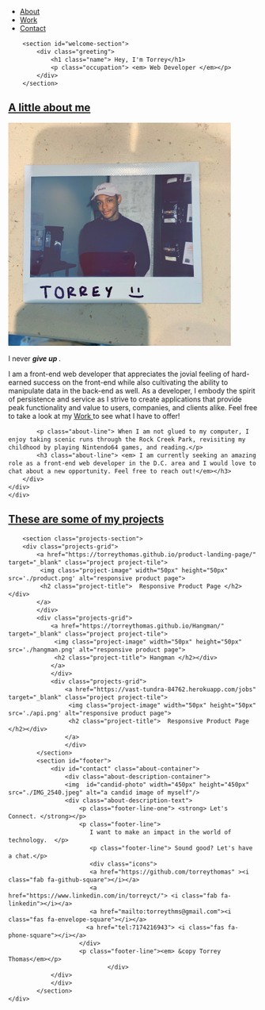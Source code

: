 <!DOCTYPE html>
<html lang="en">
<head>
    <meta charset="UTF-8">
    <meta name="viewport" content="width=device-width, initial-scale=1.0">
    <link href="style.css" rel="stylesheet">
    <link href="https://fonts.googleapis.com/css2?family=Open+Sans+Condensed:wght@300&display=swap" rel="stylesheet">
    <link href="https://fonts.googleapis.com/css2?family=Amatic+SC:wght@700&family=Caladea:ital@1&family=Playfair+Display:wght@500&display=swap" rel="stylesheet">    <title>Torrey Thomas</title>
</head>
<body>
    <div class="container">
        <div class="navigation-container">
            <nav id="nav-bar">
                <ul>
                    <li><a  class="nav-link" href="#about"> About </a></li>
                    <li><a class="nav-link" href="#work"> Work </a></li>
                    <li><a class="nav-link" href="#contact"> Contact </a></li>
                </ul>
            </nav>
        </div>



        <section id="welcome-section">
            <div class="greeting">
                <h1 class="name"> Hey, I'm Torrey</h1>
                <p class="occupation"> <em> Web Developer </em></p>
            </div>
        </section>
</div>
<section id="about">
    <div class="about-container">
        <h2 class="some-of-my-projects"> <u> A little about me </u> </h2>
        <div class="about-description-container">
        <img  id="candid-photo" width="450px" height="450px" src="./IMG_3547.jpeg" alt="a candid image of myself"/>
        <div class="about-description-text">
            <p class="about-line-one">  I never <em><strong> give up </strong> </em>. </p>
            <p class="about-line"> I am a front-end web developer that appreciates the jovial feeling of hard-earned success on the front-end while also cultivating the ability to manipulate data in the back-end as well. 
                As a developer, I embody the spirit of persistence and service as I strive to create applications that provide peak functionality and value to users, companies, and clients alike. Feel free to take a look at my 
                <a class="nav-link" href="#work"> Work </a> to see what I have to offer!
            </p>

            <p class="about-line"> When I am not glued to my computer, I enjoy taking scenic runs through the Rock Creek Park, revisiting my childhood by playing Nintendo64 games, and reading.</p>
            <h3 class="about-line"> <em> I am currently seeking an amazing role as a front-end web developer in the D.C. area and I would love to chat about a new opportunity. Feel free to reach out!</em></h3>
        </div>
    </div>
    </div>
</section>
<section id="project-section">
        <h2  id="work" class="some-of-my-projects"> <u> These are some of my projects  </u> </h2>

        <section class="projects-section">
        <div class="projects-grid"> 
            <a href="https://torreythomas.github.io/product-landing-page/" target="_blank" class="project project-tile">
             <img class="project-image" width="50px" height="50px" src='./product.png' alt="responsive product page">
             <h2 class="project-title">  Responsive Product Page </h2></div>
            </a>
            </div>
            <div class="projects-grid"> 
                <a href="https://torreythomas.github.io/Hangman/" target="_blank" class="project project-tile">
                 <img class="project-image" width="50px" height="50px" src='./hangman.png' alt="responsive product page">
                 <h2 class="project-title"> Hangman </h2></div>
                </a>
                </div>
                <div class="projects-grid"> 
                    <a href="https://vast-tundra-84762.herokuapp.com/jobs" target="_blank" class="project project-tile">
                     <img class="project-image" width="50px" height="50px" src='./api.png' alt="responsive product page">
                     <h2 class="project-title">  Responsive Product Page </h2></div>
                    </a>
                    </div>
            </section>
            <section id="footer">
                <div id="contact" class="about-container">
                    <div class="about-description-container">
                    <img  id="candid-photo" width="450px" height="450px" src="./IMG_2540.jpeg" alt="a candid image of myself"/>
                    <div class="about-description-text">
                        <p class="footer-line-one"> <strong> Let's Connect. </strong></p>
                        <p class="footer-line"> 
                           I want to make an impact in the world of technology.  </p>
                           <p class="footer-line"> Sound good? Let's have a chat.</p>
                           <div class="icons">
                           <a href="https://github.com/torreythomas" ><i class="fab fa-github-square"></i></a>
                           <a href="https://www.linkedin.com/in/torreyct/"> <i class="fab fa-linkedin"></i></a>
                           <a href="mailto:torreythms@gmail.com"><i class="fas fa-envelope-square"></i></a>
                          <a href="tel:7174216943"> <i class="fas fa-phone-square"></i></a>
                        </div>
                        <p class="footer-line"><em> &copy Torrey Thomas</em></p>
                                </div>
                </div>
                </div>
            </section>
    </div>
</section>
</body>
<script src="https://cdn.freecodecamp.org/testable-projects-fcc/v1/bundle.js"></script>
<script src="https://kit.fontawesome.com/536d31ac54.js" crossorigin="anonymous"></script>
</html>